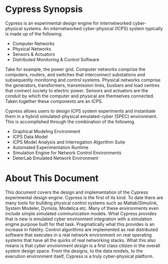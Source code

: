 # Cypress Synopsis
Cypress is an experimental design engine for internetworked cyber-physical systems. An internetworked cyber-physical (ICPS) system typically is made up of the following.

- Computer Networks
- Physical Networks
- Sensors & Actuators
- Distributed Monitoring & Control Software

Take for example, the power grid. Computer networks comprise the computers, routers, and switches that interconnect substations and subsequently monitoring and control systems. Physical networks comprise the generators, transformers, transmission lines, busbars and load centres that connect society to electric power. Sensors and actuators are the conduit by which the computer and physical are themselves connected. Taken together these components are an ICPS.

Cypress allows users to design ICPS system experiments and instantiate them in a hybrid simulated-physical emulated-cyber (SPEC) environment. This is accomplished through the combination of the following.

- Graphical Modeling Environment
- ICPS Data Model 
- ICPS Model Analysis and Interrogation Algorithm Suite
- Automated Experimentation Runtime
- Simulation Engine for Network Control Environments
- DeterLab Emulated Network Environment

# About This Document
This document covers the design and implementation of the Cypress experimental design engine. Cypress is the first of its kind. To date there are many tools for building physical control systems such as Matlab/Simulink, System Modeler, Dymola, Modelica etc. Many of these environments even include simple simulated communication models. What Cypress provides that is new is emulated cyber environment integration with a simulation engine purpose built for that task. Pragmatically what this provides is an increase in fidelity. Control algorithms are implemented as real distributed software that executes in a real network environment on real operating systems that have all the quirks of real networking stacks. What this also means is that _cyber environment design_ is a first class citizen in the overall system design space. From the designs, to the data models, to the execution environment itself, Cypress is a truly cyber-physical platform.
